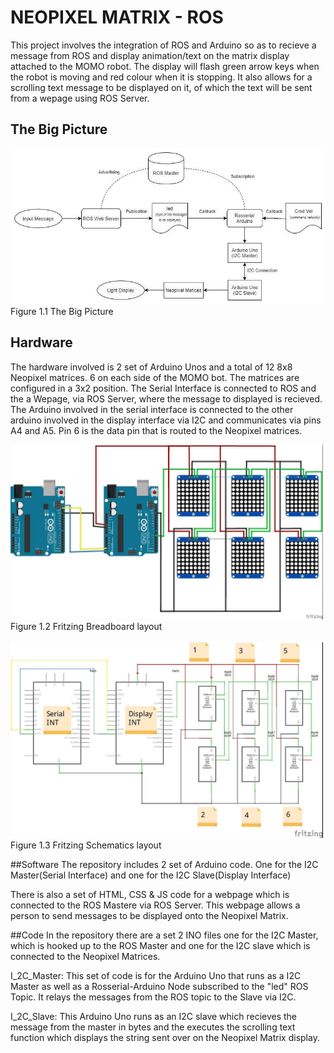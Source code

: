 # NEOPIXEL MATRIX - ROS

This project involves the integration of ROS and Arduino so as to recieve a message from ROS and display animation/text on the matrix display attached to the MOMO robot.
The display will flash green arrow keys when the robot is moving and red colour when it is stopping. It also allows for a scrolling text message to be displayed on it, of which the text will be sent from a wepage using ROS Server.

## The Big Picture


<img src= "images/ros_diagram.jpg" width = "1000">
<br>Figure 1.1 The Big Picture</img>

## Hardware

The hardware involved is 2 set of Arduino Unos and a total of 12 8x8 Neopixel matrices. 6 on each side of the MOMO bot. The matrices are configured in a 3x2 position. The Serial Interface is connected to ROS and the a Wepage, via ROS Server, where the message to displayed is recieved. The Arduino involved in the serial interface is connected to the other arduino involved in the display interface via I2C and communicates via pins A4 and A5. Pin 6 is the data pin that is routed to the Neopixel matrices.



<img src="images/breadboard.jpg" width = "500">
<br>Figure 1.2 Fritzing Breadboard layout</img>



<br/>
<br/>

<img src = "images/schematics.jpg" width = "500">
<br>Figure 1.3 Fritzing Schematics layout</img>


##Software
The repository includes 2 set of Arduino code. One for the I2C Master(Serial Interface) and one for the I2C Slave(Display Interface)

There is also a set of HTML, CSS & JS code for a webpage which is connected to the ROS Mastere via ROS Server. This webpage allows a person to send messages to be displayed onto the Neopixel Matrix.

##Code
In the repository there are a set 2 INO files one for the I2C Master, which is hooked up to the ROS Master and one for the I2C slave which is connected to the Neopixel Matrices.

I_2C_Master: This set of code is for the Arduino Uno that runs as a I2C Master as well as a Rosserial-Arduino Node subscribed to the "led" ROS Topic. It relays the messages from the ROS topic to the Slave via I2C.


I_2C_Slave: This Arduino Uno runs as an I2C slave which recieves the message from the master in bytes and the executes the scrolling text function which displays the string sent over on the Neopixel Matrix display.







